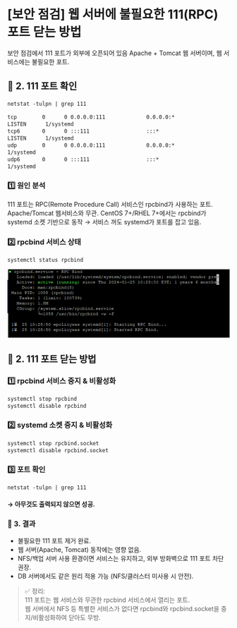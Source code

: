 # [보안 점검] 웹 서버에 불필요한 111(RPC) 포트 닫는 방법

보안 점검에서 111 포트가 외부에 오픈되어 있음
Apache + Tomcat 웹 서버이며, 웹 서비스에는 불필요한 포트.

## 📌 2. 111 포트 확인
```
netstat -tulpn | grep 111
```
```
tcp        0      0 0.0.0.0:111             0.0.0.0:*               LISTEN      1/systemd
tcp6       0      0 :::111                  :::*                    LISTEN      1/systemd
udp        0      0 0.0.0.0:111             0.0.0.0:*                           1/systemd
udp6       0      0 :::111                  :::*                                1/systemd
```

### 1️⃣ 원인 분석
111 포트는 RPC(Remote Procedure Call) 서비스인 rpcbind가 사용하는 포트.
Apache/Tomcat 웹서비스와 무관.
CentOS 7+/RHEL 7+에서는 rpcbind가 systemd 소켓 기반으로 동작 → 서비스 꺼도 systemd가 포트를 잡고 있음.

### 2️⃣ rpcbind 서비스 상태 
```
systemctl status rpcbind
```
![](https://github.com/dididiri1/TIL/blob/main/Linux/images/03_01.png?raw=true)

## 📌 2. 111 포트 닫는 방법
### 1️⃣ rpcbind 서비스 중지 & 비활성화
```
systemctl stop rpcbind
systemctl disable rpcbind
```

### 2️⃣ systemd 소켓 중지 & 비활성화
```
systemctl stop rpcbind.socket
systemctl disable rpcbind.socket
```

### 3️⃣ 포트 확인
```
netstat -tulpn | grep 111
```
#### → 아무것도 출력되지 않으면 성공.


### 📌 3. 결과
- 불필요한 111 포트 제거 완료.
- 웹 서버(Apache, Tomcat) 동작에는 영향 없음.
- NFS/백업 서버 사용 환경이면 서비스는 유지하고, 외부 방화벽으로 111 포트 차단 권장.
- DB 서버에서도 같은 원리 적용 가능 (NFS/클러스터 미사용 시 안전).

> ✅ 정리:  
> 111 포트는 웹 서비스와 무관한 rpcbind 서비스에서 열리는 포트.  
> 웹 서버에서 NFS 등 특별한 서비스가 없다면 rpcbind와 rpcbind.socket을 중지/비활성화하여 닫아도 무방.

